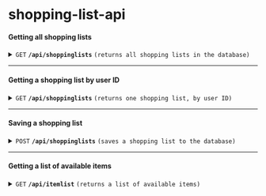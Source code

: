 # shopping-list-api

#### Getting all shopping lists

<details>
<summary><code>GET</code> <code><b>/api/shoppinglists</b></code> <code>(returns all shopping lists in the database)</code></summary>

##### Parameters
None

##### Responses
| http code | content-type       | response                                  |
| --------- | ------------------ | ----------------------------------------- |
| `200`     | `application/json` | `<userID>, <list<item>>`                               |

##### Example Call
`https://rbeerma-shoppinglist.azurewebsites.net/api/shoppinglists`

##### Example Response
 ```json
[
    {
        "userID": "cooper",
        "list": [
            {
                "id": 1,
                "name": "dog biscuits",
                "quantity": 42,
                "checked": false
            },
            {
                "id": 2,
                "name": "dog food",
                "quantity": 1,
                "checked": true
            },
            {
                "id": 3,
                "name": "Fresh Pet",
                "quantity": 1000,
                "checked": false
            },
            {
                "id": 4,
                "name": "Toys!",
                "quantity": 5,
                "checked": false
            }
        ]
    },
    {
        "userID": "rbeerma",
        "list": [
            {
                "id": 1,
                "name": "Milk",
                "quantity": 1,
                "checked": true
            },
            {
                "id": 2,
                "name": "coffee",
                "quantity": 5,
                "checked": false
            },
            {
                "id": 3,
                "name": "Donuts",
                "quantity": "13",
                "checked": true
            }
        ]
    }
]
 ```

</details>

---

#### Getting a shopping list by user ID

<details>
<summary><code>GET</code> <code><b>/api/shoppinglists</b></code> <code>(returns one shopping list, by user ID)</code></summary>

##### Parameters
userID

##### Responses
| http code | content-type       | response                                  |
| --------- | ------------------ | ----------------------------------------- |
| `200`     | `application/json` | `<list>`                               |

##### Example Call
`https://rbeerma-shoppinglist.azurewebsites.net/api/shoppinglists?userID=cooper`

##### Example Response
 ```json
[
    {
        "id": 1,
        "name": "dog biscuits",
        "quantity": 42,
        "checked": false
    },
    {
        "id": 2,
        "name": "dog food",
        "quantity": 1,
        "checked": true
    },
    {
        "id": 3,
        "name": "Fresh Pet",
        "quantity": 1000,
        "checked": false
    },
    {
        "id": 4,
        "name": "Toys!",
        "quantity": 5,
        "checked": false
    }
]
 ```

</details>

---

#### Saving a shopping list

<details>
<summary><code>POST</code> <code><b>/api/shoppinglists</b></code> <code>(saves a shopping list to the database)</code></summary>

##### Parameters
None

##### Request Body
```
userID: string
list: array of type 'item'
item:
  id: int
  name: string
  quantity: int
  checked: boolean
```

##### Example Request Body
```json
{
    "userID": "cooper",
    "list": [
        {
            "id": 1,
            "name": "dog biscuits",
            "quantity": 42,
            "checked": false
        },
        {
            "id": 2,
            "name": "dog food",
            "quantity": 1,
            "checked": true
        },
        {
            "id": 3,
            "name": "Fresh Pet",
            "quantity": 1000,
            "checked": false
        },
        {
            "id": 4,
            "name": "Toys!",
            "quantity": 5,
            "checked": false
        }
    ]
}
```

##### Responses (currently, a success response is just the MongoDB acknowledgement)
| http code | content-type       | response                                  |
| --------- | ------------------ | ----------------------------------------- |
| `200`     | `application/json` | `<acknowledgement>`                               |

##### Example Response
 ```json
{
    "acknowledged": true,
    "modifiedCount": 0,
    "upsertedId": null,
    "upsertedCount": 0,
    "matchedCount": 1
}
 ```

</details>

---

#### Getting a list of available items

<details>
<summary><code>GET</code> <code><b>/api/itemlist</b></code> <code>(returns a list of available items)</code></summary>

##### Parameters
None

##### Responses
| http code | content-type       | response                                  |
| --------- | ------------------ | ----------------------------------------- |
| `200`     | `application/json` | `<item list>`                               |

##### Example Call
`https://rbeerma-shoppinglist.azurewebsites.net/api/itemlist`

##### Example Response
```json
[
    {
        "name": "Milk"
    },
    {
        "name": "Bread"
    },
    ...
]
```
